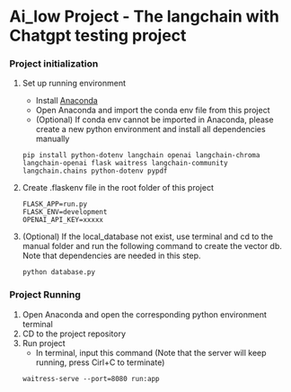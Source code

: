 # Ai_low Project - The langchain with Chatgpt testing project
### Project initialization 

1. Set up running environment
    - Install [Anaconda](https://www.anaconda.com/download)
    - Open Anaconda and import the conda env file from this project 
    - (Optional) If conda env cannot be imported in Anaconda, please create a new python environment and install all dependencies manually 
    ```
    pip install python-dotenv langchain openai langchain-chroma langchain-openai flask waitress langchain-community langchain.chains python-dotenv pypdf
    ```

2. Create .flaskenv file in the root folder of this project
    ```
    FLASK_APP=run.py
    FLASK_ENV=development
    OPENAI_API_KEY=xxxxx
    ```
3. (Optional) If the local_database not exist, use terminal and cd to the manual folder and run the following command to create the vector db. Note that dependencies are needed in this step. 
    ```
    python database.py
    ```

### Project Running
1. Open Anaconda and open the corresponding python environment terminal
2. CD to the project repository
3. Run project
    - In terminal, input this command (Note that the server will keep running, press Cirl+C to terminate)
    ```
    waitress-serve --port=8080 run:app
    ```
